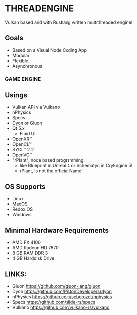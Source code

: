 # THREADENGINE
Vulkan based and with Rustlang written multithreaded engine!

## Goals

- Based on a Visual Node Coding App
- Modular
- Flexible
- Asynchronous
### GAME ENGINE


## Usings

- Vulkan API via Vulkano
- nPhysics
- Specs
- Dyon or Gluon
- Qt 5.x
  - Fluid UI
- OpenXR™
- OpenCL™
- SYCL™ 2.2
- OpenVG™
- "rPlant", node based programming,
  - like Blueprint in Unreal 4 or Schematyc in CryEngine 5!
  - rPlant, is not the official Name!

## OS Supports

- Linux
- MacOS
- Redox OS
- Windows

## Minimal Hardware Requirements

- AMD FX 4100
- AMD Radeon HD 7870
- 8 GB RAM DDR 3
- 4 GB Harddisk Drive 

## LINKS:

- Gluon https://github.com/gluon-lang/gluon
- Dyon https://github.com/PistonDevelopers/dyon
- nPhysics https://github.com/sebcrozet/nphysics
- Specs https://github.com/slide-rs/specs
- Vulkano https://github.com/vulkano-rs/vulkano
